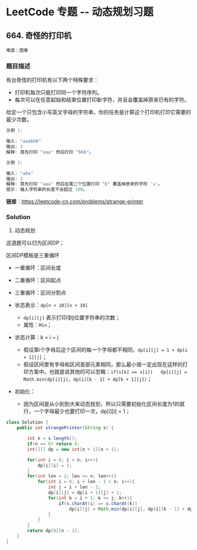 # LeetCode 专题 -- 动态规划习题

## 664. 奇怪的打印机

`难度：困难`

### 题目描述

有台奇怪的打印机有以下两个特殊要求：

- 打印机每次只能打印同一个字符序列。
- 每次可以在任意起始和结束位置打印新字符，并且会覆盖掉原来已有的字符。

给定一个只包含小写英文字母的字符串，你的任务是计算这个打印机打印它需要的最少次数。

```matlab
示例 1:

输入: "aaabbb"
输出: 2
解释: 首先打印 "aaa" 然后打印 "bbb"。

示例 2:

输入: "aba"
输出: 2
解释: 首先打印 "aaa" 然后在第二个位置打印 "b" 覆盖掉原来的字符 'a'。
提示: 输入字符串的长度不会超过 100。
```

**链接**：<https://leetcode-cn.com/problems/strange-printer>

### Solution

1. 动态规划

这道题可以归为区间DP；

区间DP模板是三重循环

- 一重循环：区间长度
- 二重循环：区间起点
- 三重循环：区间分割点

- 状态表示：`dp[n + 10][n + 10]`
  - `dp[i][j]` 表示打印i到j位置字符串的次数；
  - 属性：`Min`；
- 状态计算：k = i ~ j
  - 假设第i个字母后这个区间的每一个字母都不相同，`dp[i][j] = 1 + dp[i + 1][j]`；
  - 假设区间里有字母和区间首部元素相同，那么最小值一定出现在这样的打印方案中。也就是说其他的可以忽略：`if(s[k] == s[i])   dp[i][j] = Math.min(dp[i][j], dp[i][k - 1] + dp[k + 1][j])`；
- 初始化：
  - 因为区间是从小到到大来动态规划，所以只需要初始化区间长度为1的就行，一个字母最少也要打印一次，dp[i][i] = 1；

```java
class Solution {
    public int strangePrinter(String s) {

        int n = s.length();
        if(n == 0) return 0;
        int[][] dp = new int[n + 1][n + 1];

        for(int i = 0; i < n; i++){
            dp[i][i] = 1;
        }
        for(int len = 2; len <= n; len++){
            for(int i = 0; i + len - 1 < n; i++){
                int j = i + len - 1;
                dp[i][j] = dp[i + 1][j] + 1;
                for(int k = i + 1; k <= j; k++){
                    if(s.charAt(i) == s.charAt(k))
                        dp[i][j] = Math.min(dp[i][j], dp[i][k - 1] + dp[k + 1][j]);
                }
            }
        }
        return dp[0][n - 1];
    }
}
```
